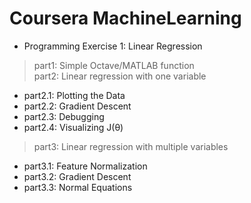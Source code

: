 # Coursera MachineLearning
- Programming Exercise 1: Linear Regression
> part1: Simple Octave/MATLAB function<br/>
> part2: Linear regression with one variable<br/>
* part2.1: Plotting the Data<br/>
* part2.2: Gradient Descent<br/>
* part2.3: Debugging<br/>
* part2.4: Visualizing J(θ)<br/>
> part3: Linear regression with multiple variables<br/>
* part3.1: Feature Normalization<br/>
* part3.2: Gradient Descent<br/>
* part3.3: Normal Equations<br/>
